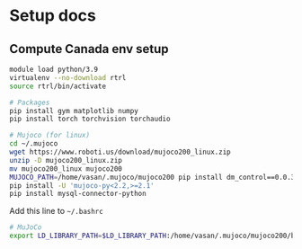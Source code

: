# Setup docs


## Compute Canada env setup

```bash
module load python/3.9
virtualenv --no-download rtrl
source rtrl/bin/activate

# Packages 
pip install gym matplotlib numpy
pip install torch torchvision torchaudio

# Mujoco (for linux)
cd ~/.mujoco
wget https://www.roboti.us/download/mujoco200_linux.zip
unzip -D mujoco200_linux.zip 
mv mujoco200_linux mujoco200
MUJOCO_PATH=/home/vasan/.mujoco/mujoco200 pip install dm_control==0.0.322773188
pip install -U 'mujoco-py<2.2,>=2.1'
pip install mysql-connector-python
```

Add this line to `~/.bashrc`
```bash
# MuJoCo
export LD_LIBRARY_PATH=$LD_LIBRARY_PATH:/home/vasan/.mujoco/mujoco200/bin
```

